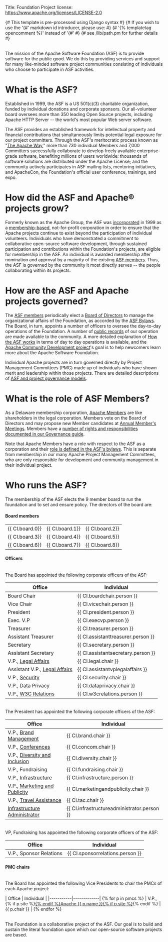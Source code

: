 Title: Foundation Project
license: https://www.apache.org/licenses/LICENSE-2.0

  {# This template is pre-processed using Django syntax #}
  {# If you wish to use the '{#' markdown id introducer, please use:  #} 
  {# '{% templatetag opencomment %}' instead of '{#'  #}
  {# see /lib/path.pm for further details #}

<br>
The mission of the Apache Software Foundation (ASF) is to provide software 
for the public good.  We do this by providing services and support for many 
like-minded software project communities consisting of individuals who choose
to participate in ASF activities.

# What is the ASF? #

Established in 1999, the ASF is a US 501(c)(3) charitable organization, funded by 
individual donations and corporate sponsors.  Our all-volunteer board oversees 
more than 350 leading Open Source projects, including Apache HTTP Server -- 
the world's most popular Web server software. 

The ASF provides an established framework for 
intellectual property and financial contributions that simultaneously limits potential
legal exposure for our project committers. 
Through the ASF's meritocratic process known as "[The Apache Way](/theapacheway/)," more than 730 individual
Members and 7,000 Committers successfully collaborate to develop freely available 
enterprise-grade software, benefiting millions of users worldwide: thousands of software 
solutions are distributed under the Apache License; and the community actively participates
 in ASF mailing lists, mentoring initiatives, and ApacheCon, the Foundation's official user 
conference, trainings, and expo.

# How did the ASF and Apache&reg; projects grow? #

Formerly known as the Apache Group, the ASF was [incorporated](records/certificate.html) in 1999 as
a [membership-based][1], not-for-profit corporation in order to ensure that the
Apache projects continue to exist beyond the participation of individual
volunteers. Individuals who have demonstrated a commitment to collaborative
open-source software development, through sustained participation and
contributions within the Foundation's projects, are eligible for membership
in the ASF. An individual is awarded membership after nomination and
approval by a majority of the existing [ASF members](members.html). Thus,
the ASF is governed by the community it most directly serves -- the people
collaborating within its projects.  

# How are the ASF and Apache projects governed? #

The [ASF members](members.html) periodically elect a [Board of
Directors](board/) to manage the organizational affairs of the Foundation,
as accorded by the [ASF Bylaws](bylaws.html). The Board, in turn, appoints
a number of officers to oversee the day-to-day operations of the
Foundation. A number of [public records](records/) of our operation are
made available to the community. A more detailed explanation of [How the
ASF works](how-it-works.html) in terms of day to day operations is
available, and the [Apache Community Development project](http://community.apache.org/)'s
goal is to help newcomers learn more about the Apache Software Foundation.

Individual Apache projects are in turn 
governed directly by Project Management Committees (PMC) made up of 
individuals who have shown merit and leadership within those projects.
There are detailed descriptions of [ASF and project governance models](governance/).

# What is the role of ASF Members? #

As a Delaware membership corporation, [Apache Members](governance/members.html) are like shareholders in 
the legal corporation.  Members vote on the Board of Directors and may propose 
new Member candidates at [Annual Member's Meetings](governance/meetings).
Members have a [number of rights and responsibilities documented in our Governance guide](governance/members.html).

Note that Apache Members have a role with respect to the ASF as a corporation and 
their [role is defined in the ASF's bylaws][2]. This is separate from membership in 
our many Apache Project Management Committees, who are only responsible for 
development and community management in their individual project.

# Who runs the ASF? #

The membership of the ASF elects the 9 member board to run the foundation
and to set and ensure policy. The directors of the board are:

<!-- 
  N.B. Also: http://apache.org/foundation/board/
-->
#### Board members ####

|  |  |  |
|-----------|-------------|-------------|
|  {{ CI.board.0}} | {{ CI.board.1}} | {{ CI.board.2}} |
|  {{ CI.board.3}} | {{ CI.board.4}} | {{ CI.board.5}} | 
|  {{ CI.board.6}} | {{ CI.board.7}} | {{ CI.board.8}} |

<!--
The tables below are now updated automatically from committee-info.json
See lib/view.pm which sets up the data
-->

#### Officers ####

<br>The Board has appointed the following corporate officers of the ASF:

| Office    | Individual  |
|-----------|-------------|
| Board Chair |  {{ CI.boardchair.person }} |
| Vice Chair |  {{ CI.vicechair.person }} |
| President |  {{ CI.president.person }} |
| Exec. V.P |  {{ CI.execvp.person }} |
| Treasurer |  {{ CI.treasurer.person }} |
| Assistant Treasurer |  {{ CI.assistanttreasurer.person }} |
| Secretary |  {{ CI.secretary.person }} |
| Assistant Secretary |  {{ CI.assistantsecretary.person }} |
| V.P., [Legal Affairs](/legal/) |  {{ CI.legal.chair }} |
| Assistant V.P., [Legal Affairs](/legal/) |  {{ CI.assistantvplegalaffairs }} |
| V.P., [Security](/security/) |  {{ CI.security.chair }} |
| V.P., Data Privacy |  {{ CI.dataprivacy.chair }} |
| V.P., [W3C Relations](https://whimsy.apache.org/board/minutes/W3C_Relations.html) |  {{ CI.w3crelations.person }} |

<br>The President has appointed the following corporate officers of the ASF:

| Office    | Individual  |
|-----------|-------------|
| V.P., [Brand Management](marks/) |  {{ CI.brand.chair }} |
| V.P., [Conferences](https://events.apache.org/) |  {{ CI.concom.chair }} |
| V.P., [Diversity and Inclusion](http://diversity.apache.org/) |  {{ CI.diversity.chair }} |
| V.P., Fundraising |  {{ CI.fundraising.chair }} |
| V.P., [Infrastructure](/dev/) |  {{ CI.infrastructure.person }} |
| V.P., [Marketing and Publicity](/press/) |  {{ CI.marketingandpublicity.chair }} |
| V.P., [Travel Assistance](/travel/) |  {{ CI.tac.chair }} |
| [Infrastructure Administrator](/dev/) |  {{ CI.infrastructureadministrator.person }} |

<!--
Not currently appointed, see Dec 2020 board meeting minutes
| V.P., Finance |  {{ CI.finance.chair }} |
-->

<br>VP, Fundraising has appointed the following corporate officers of the ASF:

| Office    | Individual  |
|-----------|-------------|
| V.P., Sponsor Relations |  {{ CI.sponsorrelations.person }} |

#### PMC chairs ####

<br>The Board has appointed the following Vice Presidents to chair the PMCs 
of each Apache project:

| Office    | Individual  |
|-----------|-------------|  {% for p in pmcs %}
| V.P.,  {% if p.site %}[{% endif %}Apache {{ p.name }}{% if p.site %}]({{p.site}}){% endif %} | {{ p.chair }} | {% endfor %}

<br>The Foundation is a collaborative project of the ASF. Our goal is to build
and sustain the literal foundation upon which our open-source software
projects are based.


  [1]: https://www.apache.org/foundation/governance/
  [2]: https://www.apache.org/foundation/bylaws.html#meetings-of-members

